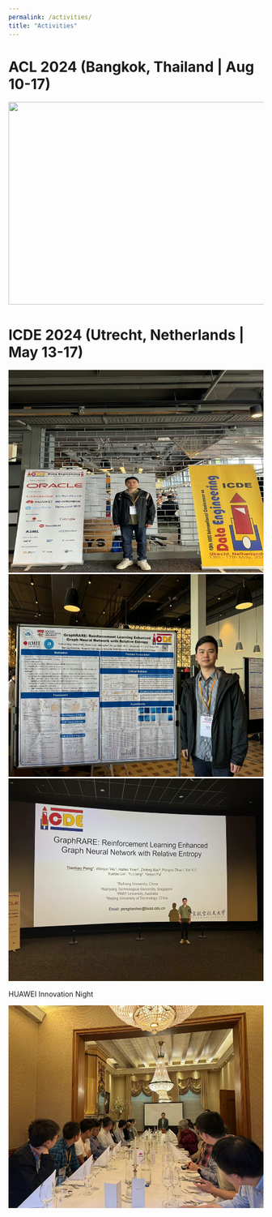 ```yaml
---
permalink: /activities/
title: "Activities"
---
```


ACL 2024 (Bangkok, Thailand | Aug 10-17)
======
<img src="../images/ACL2024-1.jpg" width="600" height="400">


ICDE 2024 (Utrecht, Netherlands | May 13-17)
======
<img src="../images/ICDE2024-1.jpg" width="600" height="400">
<img src="../images/ICDE2024-2.jpg" width="600" height="400">
<img src="../images/ICDE2024-3.jpg" width="600" height="400">

HUAWEI Innovation Night

<img src="../images/ICDE2024-4.jpg" width="600" height="400">
